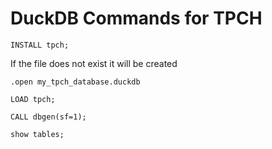 # DuckDB Commands for TPCH

```console 
INSTALL tpch;
```

If the file does not exist it will be created
```console
.open my_tpch_database.duckdb
```

```console 
LOAD tpch;
```

```console 
CALL dbgen(sf=1);
```

```console 
show tables;
```
